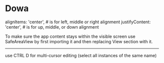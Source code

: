 # Dowa

alignItems: 'center', # is for left, middle or right alignment
justifyContent: 'center', # is for up, middle, or down alignment

To make sure the app content stays within the visible screen use SafeAreaView by first importing it and then replacing View section with it.

------------------------------------------------------------------------------------

use CTRL D for multi-cursor editing (select all instances of the same name)
